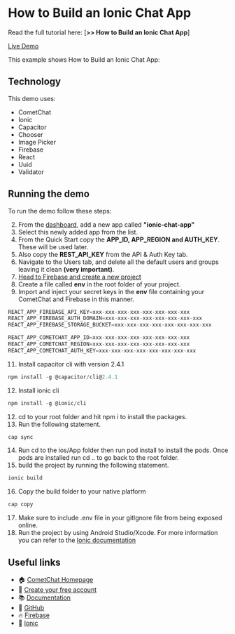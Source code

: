 # How to Build an Ionic Chat App

Read the full tutorial here: [**>> How to Build an Ionic Chat App**]

[Live Demo]()

This example shows How to Build an Ionic Chat App:

## Technology

This demo uses:

- CometChat
- Ionic
- Capacitor
- Chooser
- Image Picker
- Firebase
- React
- Uuid
- Validator

## Running the demo

To run the demo follow these steps:

2. From the [dashboard](https://app.cometchat.com/apps), add a new app called **"ionic-chat-app"**
3. Select this newly added app from the list.
4. From the Quick Start copy the **APP_ID, APP_REGION and AUTH_KEY**. These will be used later.
5. Also copy the **REST_API_KEY** from the API & Auth Key tab.
6. Navigate to the Users tab, and delete all the default users and groups leaving it clean **(very important)**.
8. [Head to Firebase and create a new project](https://console.firebase.google.com)
9. Create a file called **env** in the root folder of your project.
10. Import and inject your secret keys in the **env** file containing your CometChat and Firebase in this manner.

```js
REACT_APP_FIREBASE_API_KEY=xxx-xxx-xxx-xxx-xxx-xxx-xxx-xxx
REACT_APP_FIREBASE_AUTH_DOMAIN=xxx-xxx-xxx-xxx-xxx-xxx-xxx-xxx
REACT_APP_FIREBASE_STORAGE_BUCKET=xxx-xxx-xxx-xxx-xxx-xxx-xxx-xxx

REACT_APP_COMETCHAT_APP_ID=xxx-xxx-xxx-xxx-xxx-xxx-xxx-xxx
REACT_APP_COMETCHAT_REGION=xxx-xxx-xxx-xxx-xxx-xxx-xxx-xxx
REACT_APP_COMETCHAT_AUTH_KEY=xxx-xxx-xxx-xxx-xxx-xxx-xxx-xxx
```

11. Install capacitor cli with version 2.4.1

```js
npm install -g @capacitor/cli@2.4.1
```

12. Install ionic cli

```js
npm install -g @ionic/cli
```

12. cd to your root folder and hit npm i to install the packages.
13. Run the following statement.

```js
cap sync
```

14. Run cd to the ios/App folder then run pod install to install the pods. Once pods are installed run cd .. to go back to the root folder.
15. build the project by running the following statement.

```js
ionic build
```

16. Copy the build folder to your native platform

```js
cap copy
```

17. Make sure to include .env file in your gitIgnore file from being exposed online.
18. Run the project by using Android Studio/Xcode. For more information you can refer to the [Ionic documentation](https://ionicframework.com/docs/intro/cli)

## Useful links

- 🏠 [CometChat Homepage](https://app.cometchat.com/signup)
- 🚀 [Create your free account](https://app.cometchat.com/apps)
- 📚 [Documentation](https://prodocs.cometchat.com)
- 👾 [GitHub](https://www.github.com/cometchat-pro)
- 🔥 [Firebase](https://console.firebase.google.com)
- 🔷 [Ionic](https://ionicframework.com)